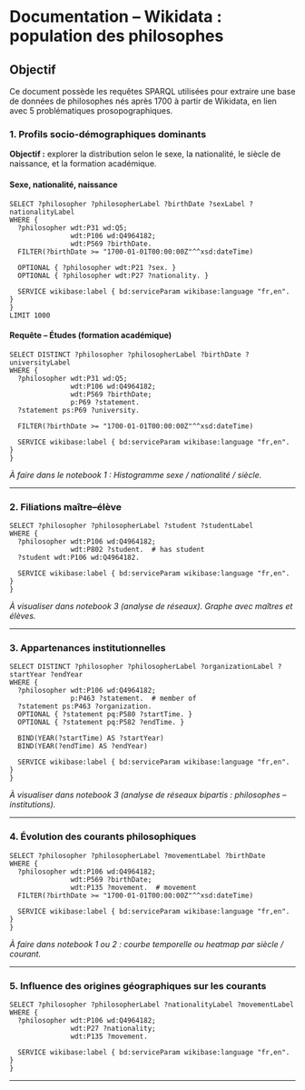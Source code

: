
#  Documentation – Wikidata : population des philosophes 

##  Objectif
Ce document possède les requêtes SPARQL utilisées pour extraire une base de données de philosophes nés après 1700 à partir de Wikidata, en lien avec 5 problématiques prosopographiques.


###  1. Profils socio-démographiques dominants

**Objectif :** explorer la distribution selon le sexe, la nationalité, le siècle de naissance, et la formation académique.

####  Sexe, nationalité, naissance

```sparql
SELECT ?philosopher ?philosopherLabel ?birthDate ?sexLabel ?nationalityLabel
WHERE {
  ?philosopher wdt:P31 wd:Q5;
               wdt:P106 wd:Q4964182;
               wdt:P569 ?birthDate.
  FILTER(?birthDate >= "1700-01-01T00:00:00Z"^^xsd:dateTime)

  OPTIONAL { ?philosopher wdt:P21 ?sex. }
  OPTIONAL { ?philosopher wdt:P27 ?nationality. }

  SERVICE wikibase:label { bd:serviceParam wikibase:language "fr,en". }
}
LIMIT 1000
```

####  Requête – Études (formation académique)

```sparql
SELECT DISTINCT ?philosopher ?philosopherLabel ?birthDate ?universityLabel
WHERE {
  ?philosopher wdt:P31 wd:Q5;
               wdt:P106 wd:Q4964182;
               wdt:P569 ?birthDate;
               p:P69 ?statement.
  ?statement ps:P69 ?university.

  FILTER(?birthDate >= "1700-01-01T00:00:00Z"^^xsd:dateTime)

  SERVICE wikibase:label { bd:serviceParam wikibase:language "fr,en". }
}
```
 *À faire dans le notebook 1 : Histogramme sexe / nationalité / siècle.*

---

### 2. Filiations maître–élève

```sparql
SELECT ?philosopher ?philosopherLabel ?student ?studentLabel
WHERE {
  ?philosopher wdt:P106 wd:Q4964182;
               wdt:P802 ?student.  # has student
  ?student wdt:P106 wd:Q4964182.

  SERVICE wikibase:label { bd:serviceParam wikibase:language "fr,en". }
}
```
 *À visualiser dans notebook 3 (analyse de réseaux). Graphe avec maîtres et élèves.*

---

###  3. Appartenances institutionnelles


```sparql
SELECT DISTINCT ?philosopher ?philosopherLabel ?organizationLabel ?startYear ?endYear
WHERE {
  ?philosopher wdt:P106 wd:Q4964182;
               p:P463 ?statement.  # member of
  ?statement ps:P463 ?organization.
  OPTIONAL { ?statement pq:P580 ?startTime. }
  OPTIONAL { ?statement pq:P582 ?endTime. }

  BIND(YEAR(?startTime) AS ?startYear)
  BIND(YEAR(?endTime) AS ?endYear)

  SERVICE wikibase:label { bd:serviceParam wikibase:language "fr,en". }
}
```
 *À visualiser dans notebook 3 (analyse de réseaux bipartis : philosophes – institutions).*

---

### 4. Évolution des courants philosophiques


```sparql
SELECT ?philosopher ?philosopherLabel ?movementLabel ?birthDate
WHERE {
  ?philosopher wdt:P106 wd:Q4964182;
               wdt:P569 ?birthDate;
               wdt:P135 ?movement.  # movement
  FILTER(?birthDate >= "1700-01-01T00:00:00Z"^^xsd:dateTime)

  SERVICE wikibase:label { bd:serviceParam wikibase:language "fr,en". }
}
```

 *À faire dans notebook 1 ou 2 : courbe temporelle ou heatmap par siècle / courant.*

---

### 5. Influence des origines géographiques sur les courants

```sparql
SELECT ?philosopher ?philosopherLabel ?nationalityLabel ?movementLabel
WHERE {
  ?philosopher wdt:P106 wd:Q4964182;
               wdt:P27 ?nationality;
               wdt:P135 ?movement.

  SERVICE wikibase:label { bd:serviceParam wikibase:language "fr,en". }
}
```


---
